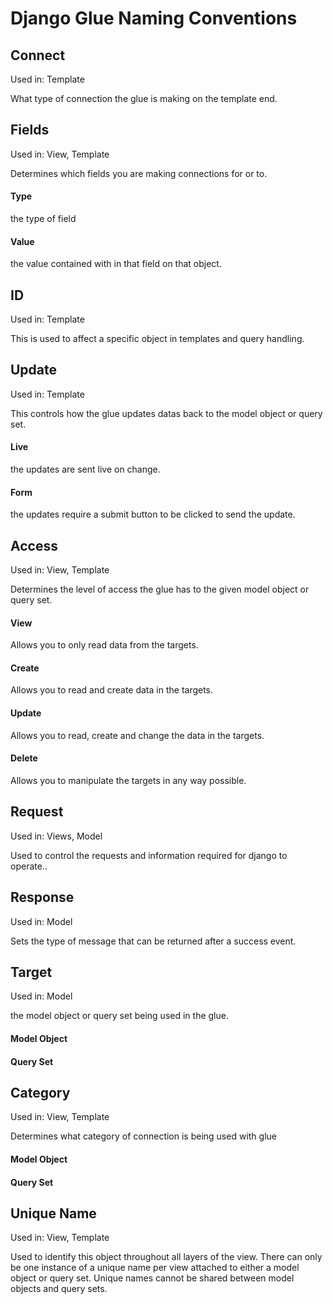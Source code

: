 # Django Glue Naming Conventions

## Connect
Used in: Template

What type of connection the glue is making on the template end.

## Fields
Used in: View, Template

Determines which fields you are making connections for or to.

#### Type
the type of field

#### Value
the value contained with in that field on that object.

## ID
Used in: Template

This is used to affect a specific object in templates and query handling.

## Update
Used in: Template

This controls how the glue updates datas back to the model object or query set.

#### Live
the updates are sent live on change.

#### Form
the updates require a submit button to be clicked to send the update.

## Access
Used in: View, Template

Determines the level of access the glue has to the given model object or query set.

#### View
Allows you to only read data from the targets.

#### Create
Allows you to read and create data in the targets.

#### Update
Allows you to read, create and change the data in the targets.

#### Delete
Allows you to manipulate the targets in any way possible.

## Request
Used in: Views, Model

Used to control the requests and information required for django to operate..

## Response
Used in: Model

Sets the type of message that can be returned after a success event.

## Target
Used in: Model

the model object or query set being used in the glue.

#### Model Object

#### Query Set

## Category
Used in: View, Template

Determines what category of connection is being used with glue

#### Model Object

#### Query Set

## Unique Name
Used in: View, Template

Used to identify this object throughout all layers of the view.
There can only be one instance of a unique name per view attached to either a model object or query set.
Unique names cannot be shared between model objects and query sets.

